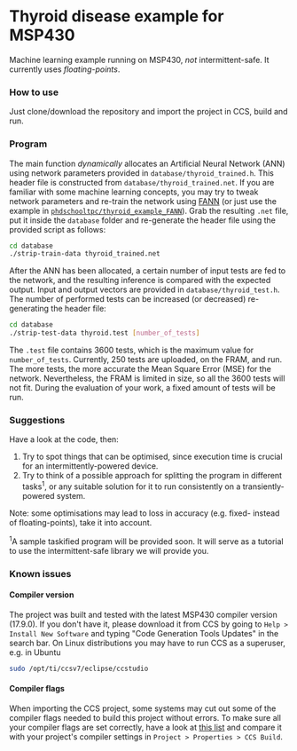 # Thyroid disease example for MSP430

Machine learning example running on MSP430, _not_ intermittent-safe. It currently uses _floating-points_.

### How to use

Just clone/download the repository and import the project in CCS, build and run.

### Program

The main function _dynamically_ allocates an Artificial Neural Network (ANN) using network parameters provided in `database/thyroid_trained.h`. This header file is constructed from `database/thyroid_trained.net`. If you are familiar with some machine learning concepts, you may try to tweak network parameters and re-train the network using [FANN](https://github.com/libfann/fann) (or just use the example in [`phdschooltpc/thyroid_example_FANN`](https://github.com/phdschooltpc/thyroid_example_FANN)). Grab the resulting `.net` file, put it inside the `database` folder and re-generate the header file using the provided script as follows:

```bash
cd database
./strip-train-data thyroid_trained.net
```

After the ANN has been allocated, a certain number of input tests are fed to the network, and the resulting inference is compared with the expected output. Input and output vectors are provided in `database/thyroid_test.h`. The number of performed tests can be increased (or decreased) re-generating the header file:

```bash
cd database
./strip-test-data thyroid.test [number_of_tests]
```

The `.test` file contains 3600 tests, which is the maximum value for `number_of_tests`. Currently, 250 tests are uploaded, on the FRAM, and run. The more tests, the more accurate the Mean Square Error (MSE) for the network. Nevertheless, the FRAM is limited in size, so all the 3600 tests will not fit. During the evaluation of your work, a fixed amount of tests will be run.

### Suggestions

Have a look at the code, then:

1. Try to spot things that can be optimised, since execution time is crucial for an intermittently-powered device.
2. Try to think of a possible approach for splitting the program in different tasks<sup>1</sup>, or any suitable solution for it to run consistently on a transiently-powered system.

Note: some optimisations may lead to loss in accuracy (e.g. fixed- instead of floating-points), take it into account.

<sup>1</sup>A sample taskified program will be provided soon. It will serve as a tutorial to use the intermittent-safe library we will provide you.

### Known issues

#### Compiler version
The project was built and tested with the latest MSP430 compiler version (17.9.0). If you don't have it, please download it from CCS by going to `Help > Install New Software` and typing "Code Generation Tools Updates" in the search bar. On Linux distributions you may have to run CCS as a superuser, e.g. in Ubuntu
```bash
sudo /opt/ti/ccsv7/eclipse/ccstudio
```

#### Compiler flags
When importing the CCS project, some systems may cut out some of the compiler flags needed to build this project without errors. To make sure all your compiler flags are set correctly, have a look at [this list](https://github.com/phdschooltpc/msp430-thyroid/blob/master/list_of_compiler_flags.md) and compare it with your project's compiler settings in `Project > Properties > CCS Build`.
